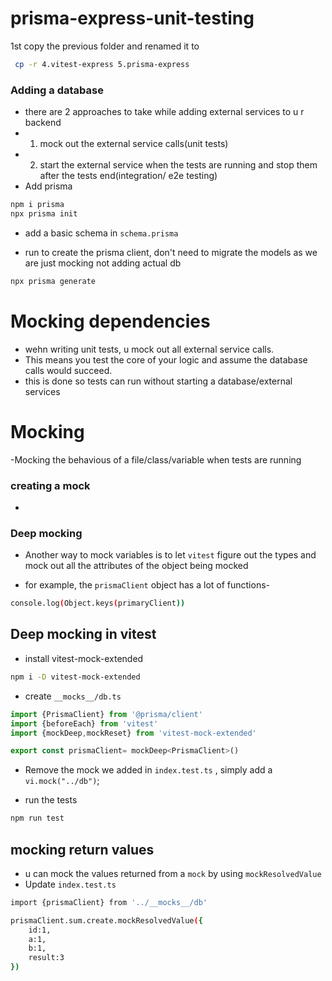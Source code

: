 # prisma-express-unit-testing

1st copy the previous folder and renamed it to

```bash
 cp -r 4.vitest-express 5.prisma-express
```

### Adding a database

- there are 2 approaches to take while adding external services to u r backend
- 1. mock out the external service calls(unit tests)
- 2. start the external service when the tests are running and stop them after the tests end(integration/ e2e testing)
- Add prisma

```bash
npm i prisma
npx prisma init
```

- add a basic schema in `schema.prisma`

- run to create the prisma client, don't need to migrate the models as we are just mocking not adding actual db

```bash
npx prisma generate
```

# Mocking dependencies

- wehn writing unit tests, u mock out all external service calls.
- This means you test the core of your logic and assume the database calls would succeed.
- this is done so tests can run without starting a database/external services

# Mocking

-Mocking the behavious of a file/class/variable when tests are running

### creating a mock

-

### Deep mocking

- Another way to mock variables is to let `vitest` figure out the types and mock out all the attributes of the object being mocked

- for example, the `prismaClient` object has a lot of functions-

```bash
console.log(Object.keys(primaryClient))
```

## Deep mocking in vitest

- install vitest-mock-extended

```bash
npm i -D vitest-mock-extended
```

- create `__mocks__/db.ts`

```javascript
import {PrismaClient} from '@prisma/client'
import {beforeEach} from 'vitest'
import {mockDeep,mockReset} from 'vitest-mock-extended'

export const prismaClient= mockDeep<PrismaClient>()
```

- Remove the mock we added in `index.test.ts` , simply add a `vi.mock("../db")`;

- run the tests

```bash
npm run test
```

## mocking return values

- u can mock the values returned from a `mock` by using `mockResolvedValue`
- Update `index.test.ts`

```bash
import {prismaClient} from '../__mocks__/db'

prismaClient.sum.create.mockResolvedValue({
    id:1,
    a:1,
    b:1,
    result:3
})
```
